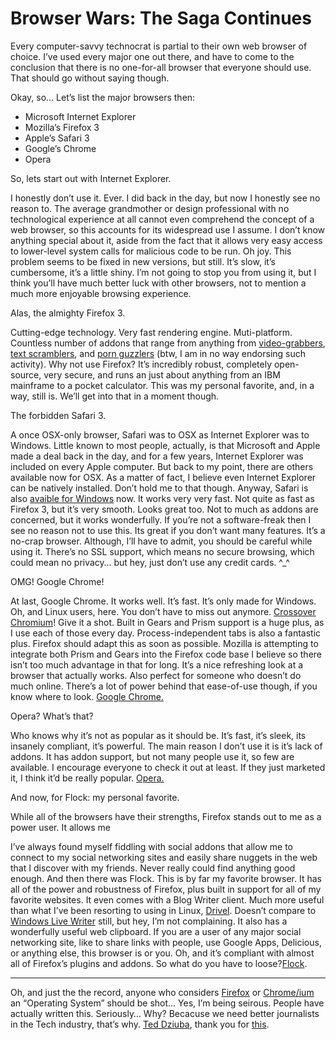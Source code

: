 # Browser Wars: The Saga Continues

  Every computer\-savvy technocrat is partial to their own web browser of choice. I’ve used every major one out there, and have to come to the conclusion that there is no one\-for\-all browser that everyone should use. That should go without saying though.

 Okay, so… Let’s list the major browsers then:

 * Microsoft Internet Explorer
* Mozilla’s Firefox 3
* Apple’s Safari 3
* Google’s Chrome
* Opera

 So, lets start out with Internet Explorer.

 I honestly don’t use it. Ever. I did back in the day, but now I honestly see no reason to. The average grandmother or design professional with no technological experience at all cannot even comprehend the concept of a web browser, so this accounts for its widespread use I assume. I don’t know anything special about it, aside from the fact that it allows very easy access to lower\-level system calls for malicious code to be run. Oh joy. This problem seems to be fixed in new versions, but still. It’s slow, it’s cumbersome, it’s a little shiny. I’m not going to stop you from using it, but I think you’ll have much better luck with other browsers, not to mention a much more enjoyable browsing experience.

 Alas, the almighty Firefox 3\.

 Cutting\-edge technology. Very fast rendering engine. Muti\-platform. Countless number of addons that range from anything from [video\-grabbers](http://www.google.com/url?sa=t&source=web&ct=res&cd=2&url=https%3A%2F%2Faddons.mozilla.org%2Fen-US%2Ffirefox%2Faddon%2F3006&ei=gkIPSaLAO4mIsAOXpdiZDw&usg=AFQjCNHgWBbBBSVpYlScn12DRgs2uKNFVg&sig2=DPwXVf3AB7KbZ1aoX9EJsQ), [text scramblers](http://www.google.com/url?sa=t&source=web&ct=res&cd=1&url=https%3A%2F%2Faddons.mozilla.org%2Fen-US%2Ffirefox%2Faddon%2F507&ei=QEIPSY_TM4mMsAPTt6CPDw&usg=AFQjCNHmZbSe4ejEwNeff1mtYKF1lnRU-g&sig2=HWX13cwxkqHbgzLClQOTCw), and [porn guzzlers](http://www.squarefree.com/pornzilla/) (btw, I am in no way endorsing such activity). Why not use Firefox? It’s incredibly robust, completely open\-source, very secure, and runs an just about anything from an IBM mainframe to a pocket calculator. This was my personal favorite, and, in a way, still is. We’ll get into that in a moment though.

 The forbidden Safari 3\.

 A once OSX\-only browser, Safari was to OSX as Internet Explorer was to Windows. Little known to most people, actually, is that Microsoft and Apple made a deal back in the day, and for a few years, Internet Explorer was included on every Apple computer. But back to my point, there are others available now for OSX. As a matter of fact, I believe even Internet Explorer can be natively installed. Don’t hold me to that though. Anyway, Safari is also [avaible for Windows](http://www.apple.com/safari/download/) now. It works very very fast. Not quite as fast as Firefox 3, but it’s very smooth. Looks great too. Not to much as addons are concerned, but it works wonderfully. If you’re not a software\-freak then I see no reason not to use this. Its great if you don’t want many features. It’s a no\-crap browser. Although, I’ll have to admit, you should be careful while using it. There’s no SSL support, which means no secure browsing, which could mean no privacy… but hey, just don’t use any credit cards. ^\_^

  OMG! Google Chrome!

 At last, Google Chrome. It works well. It’s fast. It’s only made for Windows. Oh, and Linux users, here. You don’t have to miss out anymore. [Crossover Chromium](http://www.codeweavers.com/services/ports/chromium/)! Give it a shot. Built in Gears and Prism support is a huge plus, as I use each of those every day. Process\-independent tabs is also a fantastic plus. Firefox should adapt this as soon as possible. Mozilla is attempting to integrate both Prism and Gears into the Firefox code base I believe so there isn’t too much advantage in that for long. It’s a nice refreshing look at a browser that actually works. Also perfect for someone who doesn’t do much online. There’s a lot of power behind that ease\-of\-use though, if you know where to look. [Google Chrome.](http://www.google.com/chrome)

 Opera? What’s that?

 Who knows why it’s not as popular as it should be. It’s fast, it’s sleek, its insanely compliant, it’s powerful. The main reason I don’t use it is it’s lack of addons. It has addon support, but not many people use it, so few are available. I encourage everyone to check it out at least. If they just marketed it, I think it’d be really popular. [Opera.](http://www.opera.com/)

 And now, for Flock: my personal favorite. 

 While all of the browsers have their strengths, Firefox stands out to me as a power user. It allows me

 I’ve always found myself fiddling with social addons that allow me to connect to my social networking sites and easily share nuggets in the web that I discover with my friends. Never really could find anything good enough. And then there was Flock. This is by far my favorite browser. It has all of the power and robustness of Firefox, plus built in support for all of my favorite websites. It even comes with a Blog Writer client. Much more useful than what I’ve been resorting to using in Linux, [Drivel](http://www.dropline.net/drivel/). Doesn’t compare to [Windows Live Writer](http://windowslivewriter.spaces.live.com/) still, but hey, I’m not complaining. It also has a wonderfully useful web clipboard. If you are a user of any major social networking site, like to share links with people, use Google Apps, Delicious, or anything else, this browser is or you. Oh, and it’s compliant with almost all of Firefox’s plugins and addons. So what do you have to loose?[Flock](http://flock.com/).

 

---

Oh, and just the the record, anyone who considers [Firefox](http://www.mozilla.com/firefox/) or [Chrome](http://www.google.com/chrome)[/ium](http://code.google.com/chromium/) an “Operating System” should be shot… Yes, I’m being seirous. People have actually written this. Seriously… Why? Becacuse we need better journalists in the Tech industry, that’s why. [Ted Dziuba](http://teddziuba.com/), thank you for [this](http://teddziuba.com/2008/09/a-web-os-are-you-dense.html).

  